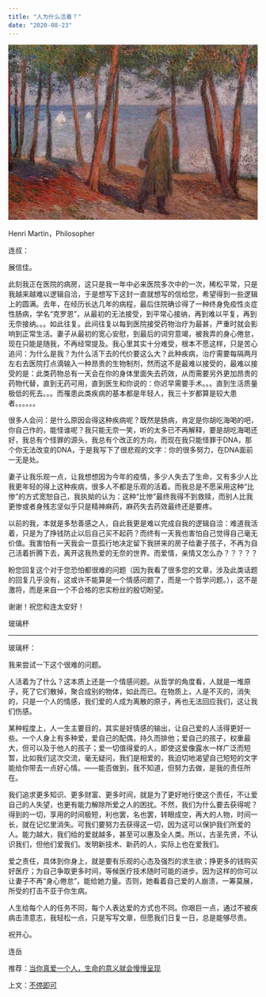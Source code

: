```yaml
---
title: "人为什么活着？"
date: "2020-08-23"
---
```


  

![连岳文章](images/连岳文章picture-31.jpg)

Henri Martin，Philosopher

  

连叔：

  

展信佳。            

  

此刻我正在医院的病房，这只是我一年中必来医院多次中的一次，稀松平常，只是我越来越难以逻辑自洽，于是想写下这封一直就想写的信给您，希望得到一些逻辑上的圆满。去年，在经历长达几年的病程，最后住院确诊得了一种终身免疫性炎症性肠病，学名“克罗恩”，从最初的无法接受，到平常心接纳，再到难以平复，再到无奈接纳。。。如此往复。此间往复以每到医院接受药物治疗为最甚，严重时就会影响到正常生活。妻子从最初的宽心安慰，到最后的词穷意竭，被我弄的身心倦怠，现在只能是随我，不再经常提及。我心里其实十分难受，根本不愿这样，只是苦心追问：为什么是我？为什么活下去的代价要这么大？此种疾病，治疗需要每隔两月左右去医院打点滴输入一种昂贵的生物制剂，然而这不是最难以接受的，最难以接受的是：此类药物总有一天会在你的身体里面失去药效，从而需要另外更加昂贵的药物代替，直到无药可用，直到医生和你说的：你迟早需要手术。。。直到生活质量极低的死去。。。而罹患此类疾病的基本都是年轻人，我三十岁都算是较大患者。。。。。。

  

很多人会问：是什么原因会得这种疾病呢？既然是肠病，肯定是你胡吃海喝的吧，你自己作的，能怪谁呢？我只能无奈一笑，听的太多已不再解释，要是胡吃海喝还好，我总有个怪罪的源头，我总有个改正的方向，而现在我只能怪罪于DNA，那个你无法改变的DNA，于是我写下了很悲观的文字：你的很多努力，在DNA面前一无是处。

  

妻子让我乐观一点，让我想想因为今年的疫情，多少人失去了生命，又有多少人比我更年轻的得上这种疾病，很多人不都是乐观的活着。而我总是不愿采用这种“比惨”的方式宽恕自己，我执拗的认为：这种“比惨”最终我得不到救赎，而别人比我更惨或者身残志坚似乎只是精神麻药，麻药失去药效最终还是要疼。

  

以前的我，本就是多愁善感之人，自此我更是难以完成自我的逻辑自洽：难道我活着，只是为了挣钱防止以后自己买不起药？而终有一天我也害怕自己觉得自己毫无价值。我害怕有一天我会一意孤行地决定留下我拼来的房子给妻子孩子，不再为自己活着折腾下去，离开这我热爱的无奈的世界。而爱情，亲情又怎么办？？？？？

  

盼您回复这个对于您恐怕都很难的问题（因为我看了很多您的文章，涉及此类话题的回复几乎没有，这或许不能算是一个情感问题了，而是一个哲学问题。），这不是激将，而是来自一个不合格的忠实粉丝的殷切盼望。

  

谢谢！祝您和连太安好！  

  

玻璃杯

  

* * *

  

玻璃杯：

  

我来尝试一下这个很难的问题。

  

人活着为了什么？这本质上还是一个情感问题。从哲学的角度看，人就是一堆原子，死了它们散掉，聚合成别的物体，如此而已。在物质上，人是不灭的，消失的，只是一个人的情感，我们爱的人成为离散的原子，再也无法回应我们，这让我们伤感。

  

某种程度上，人一生主要目的，其实是好情感的输出，让自己爱的人活得更好一些。一个人身上有多种爱，爱自己的配偶，持久而排他；爱自己的孩子，权重最大，但可以及于他人的孩子；爱一切值得爱的人，即使这爱像露水一样广泛而短暂，比如我们这次交流，毫无疑问，我们是相爱的，我迫切地渴望自己短短的文字能给你带去一点好心情。——能否做到，我不知道，但努力去做，是我的责任所在。

  

我们追求更多知识、更多财富、更多时间，就是为了更好地行使这个责任，不让爱自己的人失望，也更有能力解除所爱之人的困扰。不然，我们为什么要去获得呢？得到的一切，享用的时间极短，利也罢，名也罢，转眼成空，再大的人物，时间一长，就在记忆里消失。可我们要努力去获得这一切，因为这可以保护我们所爱的人。能力越大，我们给的爱就越多，甚至可以惠及全人类。所以，古圣先贤，不认识我们，但他们爱我们。发明新技术、新药的人，实际上也在爱我们。

  

爱之责任，具体到你身上，就是要有乐观的心态及强烈的求生欲；挣更多的钱购买好医疗；为自己争取更多时间，等候医疗技术随时可能的进步。因为这样的你可以让妻子不再“身心倦怠”，能给她力量。否则，她看着自己爱的人崩溃，一筹莫展，所受的打击不亚于你生病。

  

人生给每个人的任务不同，每个人表达爱的方式也不同。你艰巨一点，通过不被疾病击溃意志，我轻松一点，只是写写文章，但愿我们日复一日，总是能够尽责。  

  

祝开心。

  

连岳

  

推荐：[当你真爱一个人，生命的意义就会慢慢呈现](http://mp.weixin.qq.com/s?__biz=MjM5NDU0Mjk2MQ==&mid=2651642780&idx=2&sn=ea14ca3f8ceeb84add553bbbfa301f4f&chksm=bd7e5f828a09d694ff0864711df23cf5932657d8719badc60acfa179180dd5f2958f8f6db737&scene=21#wechat_redirect)  

上文：[不停即可](http://mp.weixin.qq.com/s?__biz=MjM5NDU0Mjk2MQ==&mid=2651646940&idx=1&sn=100b2729ca73b7a287736d1fbc3018a2&chksm=bd7e6fc28a09e6d4a9139c37ce2a6d976538b89ed9aacbf81068f7f23a8ebadeea71d6ed0617&scene=21#wechat_redirect)
